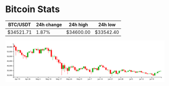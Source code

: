 # Bitcoin Stats

BTC/USDT|24h change|24h high|24h low|
|---|---|---|---|
|$34521.71|1.87%|$34600.00|$33542.40|

<img src="./chart.svg">
